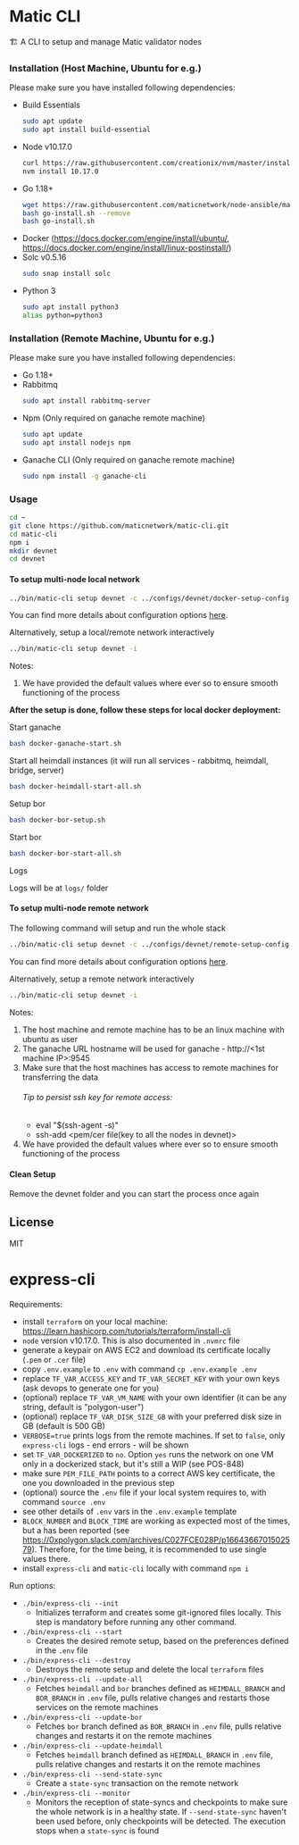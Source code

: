 # Matic CLI

🏗 A CLI to setup and manage Matic validator nodes

### Installation (Host Machine, Ubuntu for e.g.)

Please make sure you have installed following dependencies:

* Build Essentials
    ```bash
    sudo apt update
    sudo apt install build-essential
    ```
* Node v10.17.0
    ```bash
    curl https://raw.githubusercontent.com/creationix/nvm/master/install.sh | bash
    nvm install 10.17.0
    ```
* Go 1.18+
    ```bash
    wget https://raw.githubusercontent.com/maticnetwork/node-ansible/master/go-install.sh
    bash go-install.sh --remove
    bash go-install.sh
    ```
* Docker (https://docs.docker.com/engine/install/ubuntu/, https://docs.docker.com/engine/install/linux-postinstall/)
* Solc v0.5.16
    ```bash
    sudo snap install solc
    ```
* Python 3
    ```bash
    sudo apt install python3
    alias python=python3
    ```

### Installation (Remote Machine, Ubuntu for e.g.)

Please make sure you have installed following dependencies:

* Go 1.18+
* Rabbitmq
    ```bash
    sudo apt install rabbitmq-server
    ```
* Npm (Only required on ganache remote machine)
    ```bash
    sudo apt update
    sudo apt install nodejs npm
    ```
* Ganache CLI (Only required on ganache remote machine)
    ```bash
    sudo npm install -g ganache-cli
    ```

### Usage

```bash
cd ~
git clone https://github.com/maticnetwork/matic-cli.git
cd matic-cli
npm i
mkdir devnet
cd devnet
```

#### To setup multi-node local network

```bash
../bin/matic-cli setup devnet -c ../configs/devnet/docker-setup-config.yaml
```

You can find more details about configuration options [here](configs/README.md).

Alternatively, setup a local/remote network interactively

```bash
../bin/matic-cli setup devnet -i
```

Notes:
1. We have provided the default values where ever so to ensure smooth functioning of the process

**After the setup is done, follow these steps for local docker deployment:**

Start ganache
```bash
bash docker-ganache-start.sh
```

Start all heimdall instances (it will run all services - rabbitmq, heimdall, bridge, server)
```bash
bash docker-heimdall-start-all.sh
```

Setup bor
```bash
bash docker-bor-setup.sh
```

Start bor
```bash
bash docker-bor-start-all.sh
```

Logs

Logs will be at `logs/` folder


#### To setup multi-node remote network

The following command will setup and run the whole stack  

```bash
../bin/matic-cli setup devnet -c ../configs/devnet/remote-setup-config.yaml
```

You can find more details about configuration options [here](configs/README.md).

Alternatively, setup a remote network interactively

```bash
../bin/matic-cli setup devnet -i
```

Notes:
1. The host machine and remote machine has to be an linux machine with ubuntu as user
2. The ganache URL hostname will be used for ganache - http://<1st machine IP>:9545
3. Make sure that the host machines has access to remote machines for transferring the data
    ###### Tip to persist ssh key for remote access: 
    - eval "$(ssh-agent -s)"
    - ssh-add <pem/cer file(key to all the nodes in devnet)>
4. We have provided the default values where ever so to ensure smooth functioning of the process

#### Clean Setup

Remove the devnet folder and you can start the process once again

## License

MIT



# express-cli 

Requirements:  
- install `terraform` on your local machine: https://learn.hashicorp.com/tutorials/terraform/install-cli
- `node` version v10.17.0. This is also documented in `.nvmrc` file
- generate a keypair on AWS EC2 and download its certificate locally (`.pem` or `.cer` file)
- copy `.env.example` to `.env` with command `cp .env.example .env`
- replace `TF_VAR_ACCESS_KEY` and `TF_VAR_SECRET_KEY` with your own keys (ask devops to generate one for you)
- (optional) replace `TF_VAR_VM_NAME` with your own identifier (it can be any string, default is "polygon-user")
- (optional) replace `TF_VAR_DISK_SIZE_GB` with your preferred disk size in GB (default is 500 GB)
- `VERBOSE=true` prints logs from the remote machines. If set to `false`, only `express-cli` logs - end errors - will be shown
- set `TF_VAR_DOCKERIZED` to `no`. Option `yes` runs the network on one VM only in a dockerized stack, but it's still a WIP (see POS-848)
- make sure `PEM_FILE_PATH` points to a correct AWS key certificate, the one you downloaded in the previous step
- (optional) source the `.env` file if your local system requires to, with command `source .env`  
- see other details of `.env` vars in the `.env.example` template
- `BLOCK_NUMBER` and `BLOCK_TIME` are working as expected most of the times, but a has been reported (see https://0xpolygon.slack.com/archives/C027FCE028P/p1664366701502579). Therefore, for the time being, it is recommended to use single values there. 
- install `express-cli` and `matic-cli` locally with command `npm i`

Run options:
- `./bin/express-cli --init`
  - Initializes terraform and creates some git-ignored files locally. This step is mandatory before running any other command.
- `./bin/express-cli --start` 
  - Creates the desired remote setup, based on the preferences defined in the `.env` file
- `./bin/express-cli --destroy`
  - Destroys the remote setup and delete the local `terraform` files 
- `./bin/express-cli --update-all`
  - Fetches `heimdall` and `bor` branches defined as `HEIMDALL_BRANCH` and `BOR_BRANCH` in `.env` file, pulls relative changes and restarts those services on the remote machines
- `./bin/express-cli --update-bor`
  - Fetches `bor` branch defined as `BOR_BRANCH` in `.env` file, pulls relative changes and restarts it on the remote machines
- `./bin/express-cli --update-heimdall`
  - Fetches `heimdall` branch defined as `HEIMDALL_BRANCH` in `.env` file, pulls relative changes and restarts it on the remote machines
- `./bin/express-cli --send-state-sync`
  - Create a `state-sync` transaction on the remote network 
- `./bin/express-cli --monitor`
  - Monitors the reception of state-syncs and checkpoints to make sure the whole network is in a healthy state. If `--send-state-sync` haven't been used before, only checkpoints will be detected. The execution stops when a `state-sync` is found
